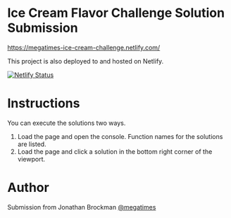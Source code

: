 # Ice Cream Flavor Challenge Solution Submission

https://megatimes-ice-cream-challenge.netlify.com/

This project is also deployed to and hosted on Netlify.

[![Netlify Status](https://api.netlify.com/api/v1/badges/1bbd3403-6b3e-4087-a13d-27c066a90c3e/deploy-status)](https://app.netlify.com/sites/megatimes-ice-cream-challenge/deploys)




# Instructions
You can execute the solutions two ways.
1. Load the page and open the console. Function names for the solutions are listed. 
2. Load the page and click a solution in the bottom right corner of the viewport.  


# Author
Submission from Jonathan Brockman [@megatimes](https://github.com/megatimes/ice-cream-challenge/)
